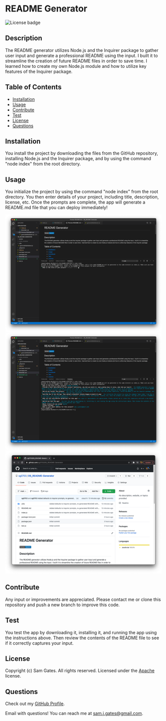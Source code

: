 
  # README Generator

  ![License badge](https://img.shields.io/badge/license-Apache-blue)
  
  ## Description

  The README generator utilizes Node.js and the Inquirer package to gather user input and generate a professional README using the input. I built it to streamline the creation of future README files in order to save time. I learned how to create my own Node.js module and how to utilize key features of the Inquirer package.

  ## Table of Contents 
  
  - [Installation](#installation)
  - [Usage](#usage)
  - [Contribute](#contribute)
  - [Test](#test)
  - [License](#license)
  - [Questions](#questions)
  
  ## Installation

  You install the project by downloading the files from the GitHub repository, installing Node.js and the Inquirer package, and by using the command "node index" from the root directory.
  
  ## Usage

  You initialize the project by using the command "node index" from the root directory. You then enter details of your project, including title, description, license, etc. Once the prompts are complete, the app will generate a README.md file that you can deploy immediately!
  
  ![Screenshot 1](assets/images/screen1.png)
  ![Screenshot 2](assets/images/screen2.png)
  ![Screenshot 3](assets/images/screen3.png)
  
  ## Contribute

  Any input or improvements are appreciated. Please contact me or clone this repository and push a new branch to improve this code.
  
  ## Test

  You test the app by downloading it, installing it, and running the app using the instructions above. Then review the contents of the README file to see if it correctly captures your input.
  
  ## License
  
  Copyright (c) Sam Gates. All rights reserved. 
  Licensed under the [Apache](https://www.apache.org/licenses/LICENSE-2.0.txt) license.
  
  ## Questions
  
  Check out my [GitHub Profile](https://github.com/sg0703).
  
  Email with questions! You can reach me at sam.j.gates@gmail.com.
  